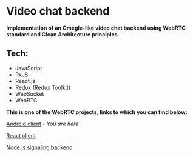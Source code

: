 # Video chat backend

**Implementation of an Omegle-like video chat backend using WebRTC standard and Clean Architecture principles.**

## Tech:
- JavaScript
- RxJS
- React.js
- Redux (Redux Toolkit)
- WebSocket
- WebRTC

**This is one of the WebRTC projects, links to which you can find below:**

[Android client](https://github.com/numq/webrtc-client-android) - *You are here*

[React client](https://github.com/numq/webrtc-client-web)

[Node.js signaling backend](https://github.com/numq/webrtc-backend)
